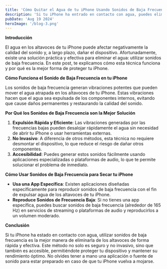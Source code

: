 ```yaml
---
title: 'Cómo Quitar el Agua de tu iPhone Usando Sonidos de Baja Frecuencia'
description: 'Si tu iPhone ha entrado en contacto con agua, puedes eliminarla eficazmente de los altavoces utilizando sonidos de baja frecuencia. Este post te explica cómo hacerlo y por qué es la mejor opción.'
pubDate: 'Aug 19 2024'
heroImage: '/blog-3.png'
---
```


**Introducción**

El agua en los altavoces de tu iPhone puede afectar negativamente la calidad del sonido y, a largo plazo, dañar el dispositivo. Afortunadamente, existe una solución práctica y efectiva para eliminar el agua: utilizar sonidos de baja frecuencia. En este post, te explicamos cómo esta técnica funciona y por qué es la mejor forma de proteger tu iPhone.

**Cómo Funciona el Sonido de Baja Frecuencia en tu iPhone**

Los sonidos de baja frecuencia generan vibraciones potentes que pueden mover el agua atrapada en los altavoces de tu iPhone. Estas vibraciones hacen que el agua sea expulsada de los componentes internos, evitando que cause daños permanentes y restaurando la calidad del sonido.

**Por Qué los Sonidos de Baja Frecuencia son la Mejor Solución**

1. **Expulsión Rápida y Eficiente**: Las vibraciones generadas por las frecuencias bajas pueden desalojar rápidamente el agua sin necesidad de abrir tu iPhone o usar herramientas externas.
2. **No Invasivo**: A diferencia de otros métodos, esta técnica no requiere desmontar el dispositivo, lo que reduce el riesgo de dañar otros componentes.
3. **Accesibilidad**: Puedes generar estos sonidos fácilmente usando aplicaciones especializadas o plataformas de audio, lo que te permite solucionar el problema de inmediato.

**Cómo Usar Sonidos de Baja Frecuencia para Secar tu iPhone**

- **Usa una App Específica**: Existen aplicaciones diseñadas específicamente para reproducir sonidos de baja frecuencia con el fin de expulsar agua de los altavoces de tu iPhone.
- **Reproduce Sonidos de Frecuencia Baja**: Si no tienes una app específica, puedes buscar sonidos de baja frecuencia (alrededor de 165 Hz) en servicios de streaming o plataformas de audio y reproducirlos a un volumen moderado.

**Conclusión**

Si tu iPhone ha estado en contacto con agua, utilizar sonidos de baja frecuencia es la mejor manera de eliminarla de los altavoces de forma rápida y efectiva. Este método no solo es seguro y no invasivo, sino que también es accesible, permitiéndote proteger tu dispositivo y mantener su rendimiento óptimo. No olvides tener a mano una aplicación o fuente de sonido para estar preparado en caso de que tu iPhone vuelva a mojarse.
